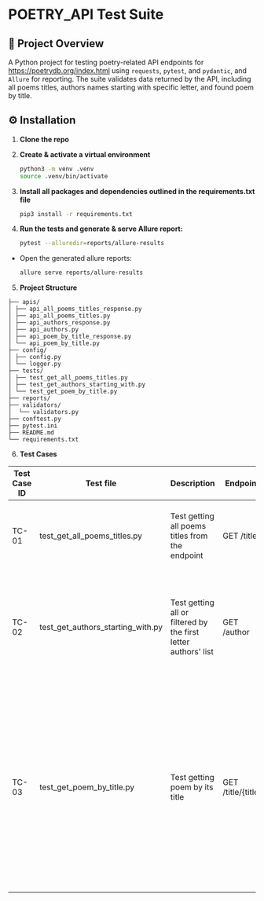 # POETRY_API Test Suite

## 🚀 Project Overview

A Python project for testing poetry-related API endpoints for https://poetrydb.org/index.html using `requests`, `pytest`, and `pydantic`, and `Allure` for reporting. The suite validates data returned by the API, including all poems titles, authors names starting with specific letter, and found poem by title.

## ⚙️ Installation

1. **Clone the repo**  

2. **Create & activate a virtual environment**  

   ```bash
   python3 -m venv .venv
   source .venv/bin/activate

3. **Install all packages and dependencies outlined in the requirements.txt file**  

   ```bash
   pip3 install -r requirements.txt

4. **Run the tests and generate & serve Allure report:**

   ```bash
   pytest --alluredir=reports/allure-results


- Open the generated allure reports:

   ```bash
   allure serve reports/allure-results

5. **Project Structure**

```plaintext
├── apis/
│ ├── api_all_poems_titles_response.py
│ ├── api_all_poems_titles.py
│ ├── api_authors_response.py
│ ├── api_authors.py
│ ├── api_poem_by_title_response.py
│ └── api_poem_by_title.py
├── config/
│ ├── config.py
│ └── logger.py
├── tests/
│ ├── test_get_all_poems_titles.py
│ ├── test_get_authors_starting_with.py
│ └── test_get_poem_by_title.py
├── reports/
├── validators/
│  └── validators.py
├── conftest.py
├── pytest.ini
├── README.md
└── requirements.txt
```

6. **Test Cases**

| Test Case ID | Test file                         | Description                                                    | Endpoint           | Expected result                                                                                                                                                                                                                         |
|--------------|-----------------------------------|----------------------------------------------------------------|--------------------|-----------------------------------------------------------------------------------------------------------------------------------------------------------------------------------------------------------------------------------------|
| TC-01        | test_get_all_poems_titles.py      | Test getting all poems titles from the endpoint                | GET /title         | - a non-empty list of poems' titles is returned - each item in the returned list is a string                                                                                                                                            |
| TC-02        | test_get_authors_starting_with.py | Test getting all or filtered by the first letter authors' list | GET /author        | - a non-empty list of authors is returned - if filtering is applied, all authors' names should begin with the specified character                                                                                                       |
| TC-03        | test_get_poem_by_title.py         | Test getting poem by its title                                 | GET /title/{title} | - a non-empty list of poem's objects is returned - the poem's title matches the expected title (ignoring leading/trailing whitespace) - The poem's author matches the expected author - The poem's linecount matches the expected value |